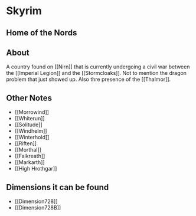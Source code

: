 # Skyrim
## Home of the Nords

## About
A country found on [[Nirn]] that is currently undergoing a civil war between the [[Imperial Legion]] and the [[Stormcloaks]].  Not to mention the dragon problem that just showed up. Also thre presence of the [[Thalmor]].

## Other Notes
- [[Morrowind]]
- [[Whiterun]]
- [[Solitude]]
- [[Windhelm]]
- [[Winterhold]]
- [[Riften]]
- [[Morthal]]
- [[Falkreath]]
- [[Markarth]]
- [[High Hrothgar]]

## Dimensions it can be found
- [[Dimension728]]
-  [[Dimension728B]]
